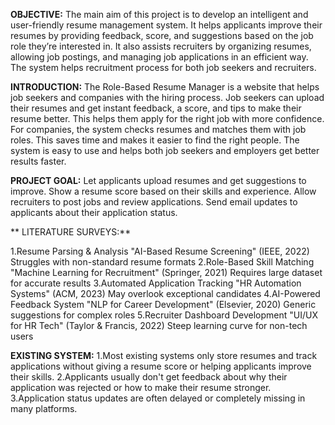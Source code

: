 **OBJECTIVE:**
 The main aim of this project is to develop an intelligent and user-friendly resume management system. It helps applicants improve their resumes by providing feedback, score, and suggestions based on the job role they’re interested in.
 It also assists recruiters by organizing resumes, allowing job postings, and managing job applications in an efficient way. The system helps recruitment process for both job seekers and recruiters.
 
 **INTRODUCTION:**
 The Role-Based Resume Manager is a website that helps job seekers and companies with the hiring process. Job seekers can upload their resumes and get instant feedback, a score, and tips to make their resume better. This helps them apply for the right job with more confidence.
 For companies, the system checks resumes and matches them with job roles. This saves time and makes it easier to find the right people. The system is easy to use and helps both job seekers and employers get better results faster.
 
 **PROJECT GOAL:**
 Let applicants upload resumes and get suggestions to improve.
 Show a resume score based on their skills and experience.
 Allow recruiters to post jobs and review applications.
 Send email updates to applicants about their application status.
 
** LITERATURE SURVEYS:**

1.Resume Parsing & Analysis
"AI-Based Resume Screening" (IEEE, 2022)
Struggles with non-standard resume formats
2.Role-Based Skill Matching
"Machine Learning for Recruitment" (Springer, 2021)
Requires large dataset for accurate results
3.Automated Application Tracking
"HR Automation Systems" (ACM, 2023)
May overlook exceptional candidates
4.AI-Powered Feedback System
"NLP for Career Development" (Elsevier, 2020)
Generic suggestions for complex roles
5.Recruiter Dashboard Development
"UI/UX for HR Tech" (Taylor & Francis, 2022)
Steep learning curve for non-tech users

**EXISTING SYSTEM:**
 1.Most existing systems only store resumes and track applications without giving a resume score or helping applicants improve their skills.
 2.Applicants usually don't get feedback about why their application was rejected or how to make their resume stronger.
 3.Application status updates are often delayed or completely missing in many platforms.







 

